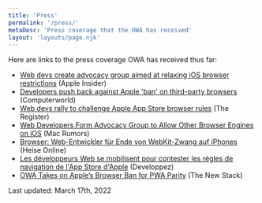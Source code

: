 ```yaml
---
title: 'Press'
permalink: '/press/'
metaDesc: 'Press coverage that the OWA has received'
layout: 'layouts/page.njk'
---
```


Here are links to the press coverage OWA has received thus far:

* [Web devs create advocacy group aimed at relaxing iOS browser restrictions](https://appleinsider.com/articles/22/03/01/web-devs-create-advocacy-group-aimed-at-relaxing-ios-browser-restrictions) (Apple&nbsp;Insider)
* [Developers push back against Apple 'ban' on third-party browsers](https://www.computerworld.com/article/3652348/developers-push-back-against-apple-ban-on-third-party-browsers.amp.html) (Computerworld)
* [Web devs rally to challenge Apple App Store browser rules](https://www.theregister.com/2022/02/28/apple_apps_challenge/) (The Register)
* [Web Developers Form Advocacy Group to Allow Other Browser Engines on iOS](https://www.macrumors.com/2022/03/02/web-devs-advocacy-group-browser-engines-ios/) (Mac&nbsp;Rumors)
* [Browser: Web-Entwickler für Ende von WebKit-Zwang auf iPhones](https://www.heise.de/news/Browser-Web-Entwickler-fuer-Ende-von-WebKit-Zwang-auf-iPhones-6533101.html) (Heise&nbsp;Online)
* [Les développeurs Web se mobilisent pour contester les règles de navigation de l'App Store d'Apple](https://ios.developpez.com/actu/331527/Les-developpeurs-Web-se-mobilisent-pour-contester-les-regles-de-navigation-de-l-App-Store-d-Apple-l-Open-Web-Advocacy-s-attaque-au-jardin-clos-d-Apple/) (Developpez)
* [OWA Takes on Apple’s Browser Ban for PWA Parity](https://thenewstack.io/owa-takes-on-apples-browser-ban-for-pwa-parity/) (The New Stack)

Last updated: March 17th, 2022